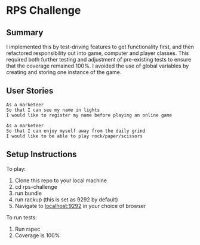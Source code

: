 # RPS Challenge

Summary
-------
I implemented this by test-driving features to get functionality first, and then refactored responsibility out into game, computer and player classes.  This required both further testing and adjustment of pre-existing tests to ensure that the coverage remained 100%.  I avoided the use of global variables by creating and storing one instance of the game.


User Stories
----

```
As a marketeer
So that I can see my name in lights
I would like to register my name before playing an online game

As a marketeer
So that I can enjoy myself away from the daily grind
I would like to be able to play rock/paper/scissors
```



Setup Instructions
----

To play:
1. Clone this repo to your local machine
2. cd rps-challenge
3. run bundle
4. run rackup (this is set as 9292 by default)
5. Navigate to [localhost:9292](http://localhost:9292) in your choice of browser

To run tests:
1. Run rspec
2. Coverage is 100%
